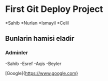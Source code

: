 # First Git Deploy Project

*Sahib
*Nurlan
*Ismayil
*Celil

## Bunlarin hamisi eladir

### Adminler

-Sahib
-Esref
-Aqis
-Beyler

[Google]{https://www.google.com}